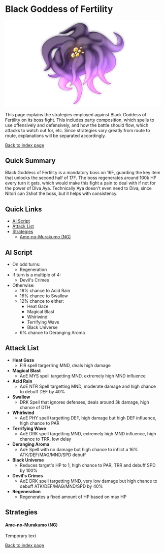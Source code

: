# Black Goddess of Fertility

![](img/goddess.png)

This page explains the strategies employed against Black Goddess of Fertility on its boss fight. This includes party composition, which spells to use offensively and defensively, and how the battle should flow, which attacks to watch out for, etc. Since strategies vary greatly from route to route, explanations will be separated accordingly.

[Back to index page](../index.md)

## Quick Summary

Black Goddess of Fertility is a mandatory boss on 16F, guarding the key item that unlocks the second half of 17F. The boss regenerates around 100k HP every turn it gets, which would make this fight a pain to deal with if not for the power of Diva Aya. Technically Aya doesn't even need to Diva, since Nitori can 2shot the boss, but it helps with consistency.

## Quick Links
* [AI Script](#script)
* [Attack List](#attacks)
* [Strategies](#strats)
	* [Ame-no-Murakumo (NG)](#ng-murakumo)

## <a id="script"></a>AI Script

* On odd turns:
	* Regeneration
* If turn is a multiple of 4:
	* Devil's Crimes
* Otherwise:
	* 18% chance to Acid Rain
	* 16% chance to Swallow
	* 12% chance to either:
		* Heat Gaze
		* Magical Blast
		* Whirlwind
		* Terrifying Wave
		* Black Universe
	* 6% chance to Deranging Aroma

## <a id="attacks"></a>Attack List

* **Heat Gaze**
	* FIR spell targerring MND, deals high damage
* **Magical Blast**
	* AoE MYS spell targetting MND, extremely high MND influence
* **Acid Rain**
	* AoE NTR Spell targetting MND, moderate damage and high chance to debuff DEF by 40%
* **Swallow**
	* DRK Spell that ignores defenses, deals around 3k damage, high chance of DTH
* **Whirlwind**
	* AoE PHY spell targetting DEF, high damage but high DEF influence, high chance to PAR
* **Terrifying Wave**
	* AoE DRK spell targetting MND, extremely high MND influence, high chance to TRR, low delay
* **Deranging Aroma**
	* AoE Spell with no damage but high chance to inflict a 16% ATK/DEF/MAG/MND/SPD debuff
* **Black Universe**
	* Reduces target's HP to 1, high chance to PAR, TRR and debuff SPD by 100%
* **Devil's Crimes**
	* AoE DRK spell targetting MND, very low damage but high chance to debuff ATK/DEF/MAG/MND/SPD by 40%
* **Regeneration**
	* Regenerates a fixed amount of HP based on max HP

## <a id="strats"></a>Strategies

#### <a id="ng-murakumo"></a>Ame-no-Murakumo (NG)

Temporary text

[Back to index page](../index.md)